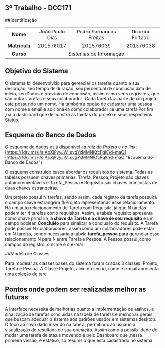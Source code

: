 ## 3º Trabalho - DCC171

##Identificação
<table>
    <tr align = "center">
		<td><b>Nome</b></td>
        <td>
			João Paulo Dias 
		</td>
		<td>
			Pedro Fernandes Freitas
		</td>
		<td>
			Ricardo Furtado
		</td>
    </tr>
	<tr align = "center">
		<td><b>Matrícula</b></td>
        <td>
			201576017
		</td>
		<td>
			201576039
		</td>
		<td>
			201576038
		</td>
    </tr>
	<tr align = "center">
		<td><b>Curso</b></td>
        <td colspan = 3 >
				Sistemas de Informação
		</td>
    </tr>
</table>




## Objetivo do Sistema
O sistema foi desenvolvido para gerenciar os tarefas quanto a sua descrição, seu tempo de duração, seu percentual de conclusão,data de início, seu Status e previsão de conclusão, assim como seus requisitos, que são outras tarefas e seus colaborados. Cada tarefa faz parte de um projeto, este possuindo um nome. Há também a opção de cadastrar uma pessoa com nome e email e adicioná-la como colaborador de uma tarefa.Por fim ,há o dashboard que demonstra as tarefas do projeto e seus respectivos Status. 

## Esquema do Banco de Dados
O esquema de dados está disponível _na raíz do Projeto_ e _no link_: [https://1drv.ms/i/s!AoXjPyyJW_sygYcMMNKfcFqKYd-maQ](https://1drv.ms/i/s!AoXjPyyJW_sygYcMMNKfcFqKYd-maQ "Esquema do Banco de Dados")

O esquema construído busca abordar os requisitos do sistema. Todas as tabelas possuem chaves primárias. Tarefa, Pessoa, Projeto são chaves autoincrementáveis e Tarefa_Pessoa e Requisito são chaves compostas de duas chaves estrangeiras.

Um projeto possui N tarefas, sendo assim, cada registro da tarefa possuirá o campo chave estrangeira fkProjeto representando esse relacionamento. Há um autorrelacionamento de Tarefa com Requisito, já que N tarefas podem ter N tarefas como requisitos. Assim, a tabela requisito apresenta como chave primária, **a chave da Tarefa e a chave de seu requisito** e um campo boolean **Concluido** para sinalizar a conclusão do requisito. A Tarefa pode possuir N colaboradores, assim como um colaboradores pode estar em N tarefas, sendo necessária a tabela **tarefa_pessoa** para gerenciar esse relacionamento N para N entre Tarefa e Pessoa. A Pessoa possui ,como campos do registro, o nome e o e-mail. 

##Modelo de Classes

Para modelar as classes bases do sistema foram criadas 3 classes. Projeto, Tarefa e Pessoa.
A Classe Projeto, além do seu id, nome e e-mail apresenta uma coleção de tare


## Pontos onde podem ser realizadas melhorias futuras

A interface necessita de melhorias quanto a implementação de atalhos, a sinalização de tarefas concluídas na tabela de tarefas e melhorias gerais que buscam adequar o sistema aos padrões usados em sistemas desktop. O foco ao novo dado inserido na tabela, permitindo ao usuário a visualização do resultado de sua operação. Assim como a possibilidade de mudar uma tarefa de status movendo-a pelo Dashboard que ,nessa primeira versão, é estático, só resume o que está cadastrado no sistema.
